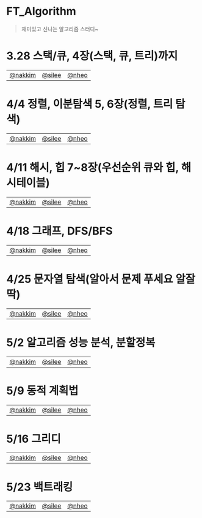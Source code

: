# FT_Algorithm
> 재미있고 신나는 알고리즘 스터디~

# 3.28 스택/큐, 4장(스택, 큐, 트리)까지
<table>
  <tr>
                            <!-- 노션 주소 넣으시면 됩니다 -->    
    <td align=center><a href="https://github.com/rurruur">@nakkim</a></td>
    <td align=center><a href="https://github.com/SihunLee-1016">@silee</a></td>
    <td align=center><a href="https://copper-way-3a6.notion.site/ee59ee6ca3424ee08e867955e3846f01">@nheo</a></td>
  </tr>
</table>

# 4/4 정렬, 이분탐색 5, 6장(정렬, 트리 탐색)
<table>
  <tr>
                            <!-- 노션 주소 넣으시면 됩니다 -->    
    <td align=center><a href="https://github.com/rurruur">@nakkim</a></td>
    <td align=center><a href="https://github.com/SihunLee-1016">@silee</a></td>
    <td align=center><a href="https://copper-way-3a6.notion.site/4319568ac2b142c78c7b941a201413ec">@nheo</a></td>
  </tr>
</table>

# 4/11 해시, 힙 7~8장(우선순위 큐와 힙, 해시테이블)
<table>
  <tr>
                            <!-- 노션 주소 넣으시면 됩니다 -->    
    <td align=center><a href="https://github.com/rurruur">@nakkim</a></td>
    <td align=center><a href="https://github.com/SihunLee-1016">@silee</a></td>
    <td align=center><a href="https://copper-way-3a6.notion.site/d9b8cebc255a4ba797e21b5bf4c0e929">@nheo</a></td>
  </tr>
</table>

# 4/18 그래프, DFS/BFS
<table>
  <tr>
                            <!-- 노션 주소 넣으시면 됩니다 -->    
    <td align=center><a href="https://github.com/rurruur">@nakkim</a></td>
    <td align=center><a href="https://github.com/SihunLee-1016">@silee</a></td>
    <td align=center><a href="https://copper-way-3a6.notion.site/DFS-BFS-1fcd97159ca34efc80371d0af6a1f81d">@nheo</a></td>
  </tr>
</table>

# 4/25 문자열 탐색(알아서 문제 푸세요 알잘딱)
<table>
  <tr>
                            <!-- 노션 주소 넣으시면 됩니다 -->    
    <td align=center><a href="https://github.com/rurruur">@nakkim</a></td>
    <td align=center><a href="https://github.com/SihunLee-1016">@silee</a></td>
    <td align=center><a href="https://copper-way-3a6.notion.site/f6e9c51320ac4bf38fa0d580b7bd382e">@nheo</a></td>
  </tr>
</table>

# 5/2 알고리즘 성능 분석, 분할정복
<table>
  <tr>
                            <!-- 노션 주소 넣으시면 됩니다 -->    
    <td align=center><a href="https://github.com/rurruur">@nakkim</a></td>
    <td align=center><a href="https://github.com/SihunLee-1016">@silee</a></td>
    <td align=center><a href="https://copper-way-3a6.notion.site/069af80915214356a7ab9e8b00367c53">@nheo</a></td>
  </tr>
</table>

# 5/9 동적 계획법
<table>
  <tr>
                            <!-- 노션 주소 넣으시면 됩니다 -->    
    <td align=center><a href="https://github.com/rurruur">@nakkim</a></td>
    <td align=center><a href="https://github.com/SihunLee-1016">@silee</a></td>
    <td align=center><a href="https://copper-way-3a6.notion.site/08b83d82a8dc49a4ab67258379f1a803">@nheo</a></td>
  </tr>
</table>

# 5/16 그리디
<table>
  <tr>
                            <!-- 노션 주소 넣으시면 됩니다 -->    
    <td align=center><a href="https://github.com/rurruur">@nakkim</a></td>
    <td align=center><a href="https://github.com/SihunLee-1016">@silee</a></td>
    <td align=center><a href="https://copper-way-3a6.notion.site/13f038cf655944b5987eab66ae1981eb">@nheo</a></td>
  </tr>
</table>

# 5/23 백트래킹
<table>
  <tr>
                            <!-- 노션 주소 넣으시면 됩니다 -->    
    <td align=center><a href="https://github.com/rurruur">@nakkim</a></td>
    <td align=center><a href="https://github.com/SihunLee-1016">@silee</a></td>
    <td align=center><a href="https://copper-way-3a6.notion.site/7b77444fa0144606ae8a37b17f778b94">@nheo</a></td>
  </tr>
</table>

